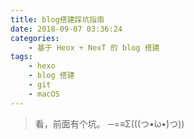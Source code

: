 ```yaml
---
title: blog搭建踩坑指南
date: 2018-09-07 03:36:24
categories:
    - 基于 Heox + NexT 的 blog 搭建
tags: 
    - hexo
    - blog 搭建
    - git
    - macOS
---
```

> 看，前面有个坑。    ─=≡Σ(((つ•̀ω•́)つ))
